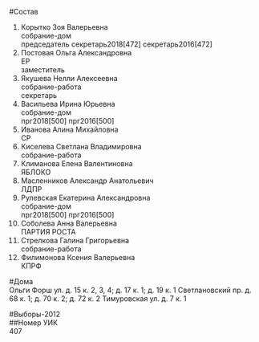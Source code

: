#Состав  
1. Корытко Зоя Валерьевна  
    собрание-дом  
    председатель секретарь2018[472] секретарь2016[472]  
2. Постовая Ольга Александровна  
    ЕР  
    заместитель  
3. Якушева Нелли Алексеевна  
    собрание-работа  
    секретарь  
4. Васильева Ирина Юрьевна  
    собрание-дом  
    прг2018[500] прг2016[500]  
5. Иванова Алина Михайловна  
    СР  
6. Киселева Светлана Владимировна  
    собрание-работа  
7. Климанова Елена Валентиновна  
    ЯБЛОКО  
8. Масленников Александр Анатольевич  
    ЛДПР  
9. Рулевская Екатерина Александровна  
    собрание-дом  
    прг2018[500] прг2016[500]  
10. Соболева Анна Валерьевна  
    ПАРТИЯ РОСТА  
11. Стрелкова Галина Григорьевна  
    собрание-работа  
12. Филимонова Ксения Валерьевна  
    КПРФ  
  
#Дома  
Ольги Форш ул. д. 15 к. 2, 3, 4; д. 17 к. 1; д. 19 к. 1 Светлановский пр. д. 68 к. 1; д. 70 к. 2; д. 72 к. 2 Тимуровская ул. д. 7 к. 1  
  
#Выборы-2012  
##Номер УИК  
407  
